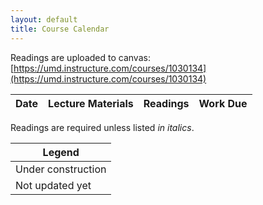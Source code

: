 ```yaml
---
layout: default
title: Course Calendar
---
```


Readings are uploaded to canvas: [https://umd.instructure.com/courses/1030134](https://umd.instructure.com/courses/1030134)

<table class="table">
<colgroup>
<thead>
<tr><th>Date<th>Lecture Materials<th>Readings<th>Work Due
<tbody>
</table>

Readings are required unless listed *in italics*.

<table class="table">
	<colgroup>
	<thead>
		<tr><th>Legend
	</thead>
	<tbody>
		<tr class="tr-present"><td>Under construction
		<tr class="tr-future"><td>Not updated yet
	</tbody>
</table>
